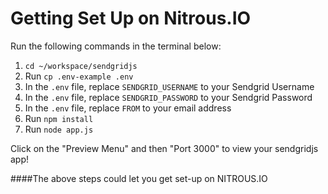 # Getting Set Up on Nitrous.IO

Run the following commands in the terminal below:

1. `cd ~/workspace/sendgridjs`
2. Run `cp .env-example .env`
3. In the `.env` file, replace `SENDGRID_USERNAME` to your Sendgrid Username
4. In the `.env` file, replace `SENDGRID_PASSWORD` to your Sendgrid Password
5. In the `.env` file, replace `FROM` to your email address
6. Run `npm install`
6. Run `node app.js`

Click on the "Preview Menu" and then "Port 3000" to view your sendgridjs
app!


####The above steps could let you get set-up on NITROUS.IO
